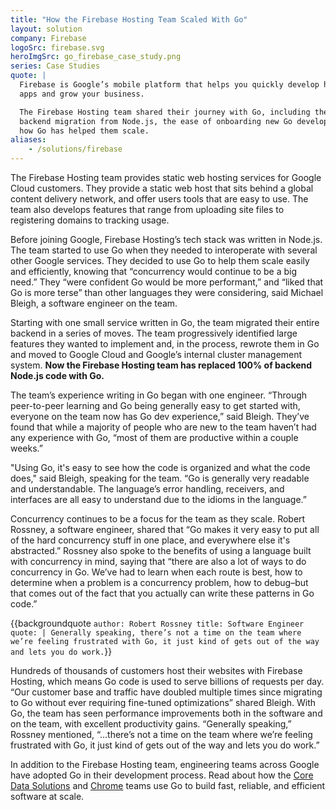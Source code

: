 ```yaml
---
title: "How the Firebase Hosting Team Scaled With Go"
layout: solution
company: Firebase
logoSrc: firebase.svg
heroImgSrc: go_firebase_case_study.png
series: Case Studies
quote: |
  Firebase is Google’s mobile platform that helps you quickly develop high-quality
  apps and grow your business.

  The Firebase Hosting team shared their journey with Go, including their
  backend migration from Node.js, the ease of onboarding new Go developers, and
  how Go has helped them scale.
aliases:
    - /solutions/firebase
---
```


The Firebase Hosting team provides static web hosting services for Google Cloud
customers. They provide a static web host that sits behind a global content
delivery network, and offer users tools that are easy to use. The team also
develops features that range from uploading site files to registering domains to
tracking usage.

Before joining Google, Firebase Hosting’s tech stack was written in Node.js. The
team started to use Go when they needed to interoperate with several other
Google services. They decided to use Go to help them scale easily and
efficiently, knowing that “concurrency would continue to be a big need.” They
“were confident Go would be more performant,” and “liked that Go is more terse”
than other languages they were considering, said Michael Bleigh, a software
engineer on the team.

Starting with one small service written in Go, the team migrated their entire
backend in a series of moves. The team progressively identified large features
they wanted to implement and, in the process, rewrote them in Go and moved to
Google Cloud and Google’s internal cluster management system. **Now the Firebase
Hosting team has replaced 100% of backend Node.js code with Go.**

The team’s experience writing in Go began with one engineer. “Through
peer-to-peer learning and Go being generally easy to get started with, everyone
on the team now has Go dev experience,” said Bleigh. They’ve found that while a
majority of people who are new to the team haven’t had any experience with Go,
“most of them are productive within a couple weeks.”

"Using Go, it's easy to see how the code is organized and what the code does,"
said Bleigh, speaking for the team. “Go is generally very readable and
understandable. The language’s error handling, receivers, and interfaces are all
easy to understand due to the idioms in the language.”

Concurrency continues to be a focus for the team as they scale. Robert Rossney,
a software engineer, shared that “Go makes it very easy to put all of the hard
concurrency stuff in one place, and everywhere else it's abstracted.” Rossney
also spoke to the benefits of using a language built with concurrency in mind,
saying that “there are also a lot of ways to do concurrency in Go. We’ve had to
learn when each route is best, how to determine when a problem is a concurrency
problem, how to debug–but that comes out of the fact that you actually can write
these patterns in Go code.”

{{backgroundquote `
  author: Robert Rossney
  title: Software Engineer
  quote: |
    Generally speaking, there’s not a time on the team where we’re feeling
    frustrated with Go, it just kind of gets out of the way and lets you do work.
`}}

Hundreds of thousands of customers host their websites with Firebase Hosting,
which means Go code is used to serve billions of requests per day. “Our customer
base and traffic have doubled multiple times since migrating to Go without ever
requiring fine-tuned optimizations” shared Bleigh.  With Go, the team has seen
performance improvements both in the software and on the team, with excellent
productivity gains. “Generally speaking,” Rossney mentioned, “...there’s not a
time on the team where we’re feeling frustrated with Go, it just kind of gets
out of the way and lets you do work.”

In addition to the Firebase Hosting team, engineering teams across Google have
adopted Go in their development process. Read about how the [Core Data
Solutions](/solutions/google/coredata/) and [Chrome](/solutions/google/chrome/)
teams use Go to build fast, reliable, and efficient software at scale.
